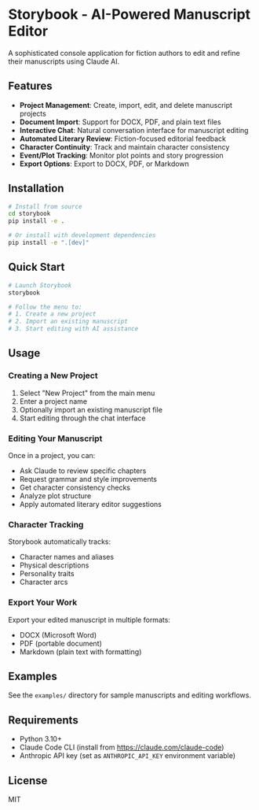 # Storybook - AI-Powered Manuscript Editor

A sophisticated console application for fiction authors to edit and refine their manuscripts using Claude AI.

## Features

- **Project Management**: Create, import, edit, and delete manuscript projects
- **Document Import**: Support for DOCX, PDF, and plain text files
- **Interactive Chat**: Natural conversation interface for manuscript editing
- **Automated Literary Review**: Fiction-focused editorial feedback
- **Character Continuity**: Track and maintain character consistency
- **Event/Plot Tracking**: Monitor plot points and story progression
- **Export Options**: Export to DOCX, PDF, or Markdown

## Installation

```bash
# Install from source
cd storybook
pip install -e .

# Or install with development dependencies
pip install -e ".[dev]"
```

## Quick Start

```bash
# Launch Storybook
storybook

# Follow the menu to:
# 1. Create a new project
# 2. Import an existing manuscript
# 3. Start editing with AI assistance
```

## Usage

### Creating a New Project

1. Select "New Project" from the main menu
2. Enter a project name
3. Optionally import an existing manuscript file
4. Start editing through the chat interface

### Editing Your Manuscript

Once in a project, you can:
- Ask Claude to review specific chapters
- Request grammar and style improvements
- Get character consistency checks
- Analyze plot structure
- Apply automated literary editor suggestions

### Character Tracking

Storybook automatically tracks:
- Character names and aliases
- Physical descriptions
- Personality traits
- Character arcs

### Export Your Work

Export your edited manuscript in multiple formats:
- DOCX (Microsoft Word)
- PDF (portable document)
- Markdown (plain text with formatting)

## Examples

See the `examples/` directory for sample manuscripts and editing workflows.

## Requirements

- Python 3.10+
- Claude Code CLI (install from https://claude.com/claude-code)
- Anthropic API key (set as `ANTHROPIC_API_KEY` environment variable)

## License

MIT

